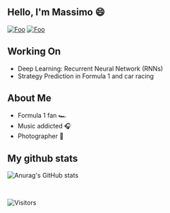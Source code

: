 ## Hello, I'm Massimo 😄

[![Foo](https://img.shields.io/badge/-MassimoRondelli-blue?logo=Linkedin)](https://www.linkedin.com/in/massimo-r-403207136/)
[![Foo](https://img.shields.io/badge/-MassimoRondelli-blue?logo=Twitter)](https://twitter.com/MassimoRondell3)

## Working On
- Deep Learning: Recurrent Neural Network (RNNs)
- Strategy Prediction in Formula 1 and car racing

## About Me
- Formula 1 fan 🏎️
- Music addicted 🎧
- Photographer 📸 

## My github stats

![Anurag's GitHub stats](https://github-readme-stats.vercel.app/api?username=maxrondelli&show_icons=true&theme=radical)

<br>

![Visitors](https://api.visitorbadge.io/api/VisitorHit?user=massimorondelli&repo=github-visitors-badge&countColor=%237B1E7A)
